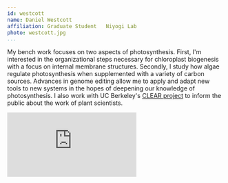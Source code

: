 ```yaml
---
id: westcott
name: Daniel Westcott
affiliation: Graduate Student	Niyogi Lab
photo: westcott.jpg
...
```


My bench work focuses on two aspects of photosynthesis. First, I\'m interested
in the organizational steps necessary for chloroplast biogenesis with a focus
on internal membrane structures. Secondly, I study how algae regulate
photosynthesis when supplemented with a variety of carbon sources. Advances in
genome editing allow me to apply and adapt new tools to new systems in the
hopes of deepening our knowledge of photosynthesis. I also work with UC
Berkeley\'s [CLEAR project](http://clear-project.org/) to inform the public
about the work of plant scientists.

<!-- TODO fix width/height on mobile -->
<script src="https://videopress.com/videopress-iframe.js"></script>
<iframe id="clear" src="https://videopress.com/embed/D7R1X1ID" frameborder="0" allowfullscreen></iframe>
